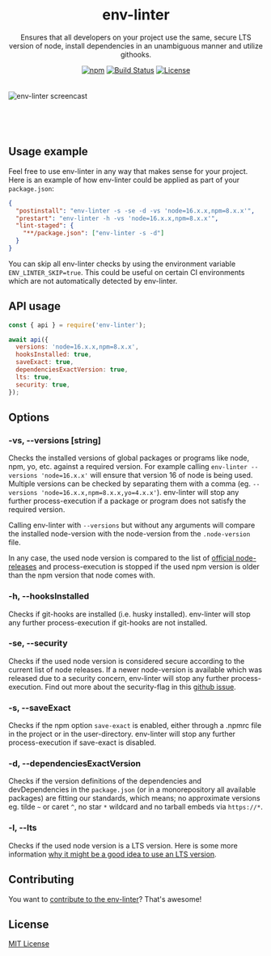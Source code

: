 <div align="center">
    <h1>env-linter</h1>
    <p>Ensures that all developers on your project use the same, secure LTS version of node, install dependencies in an unambiguous manner and utilize githooks.</p>

[![npm](https://img.shields.io/npm/v/env-linter.svg)](https://www.npmjs.com/package/env-linter)
[![Build Status](https://github.com/merkle-open/env-linter/workflows/ci/badge.svg?branch=master)](https://github.com/merkle-open/env-linter/actions)
[![License](https://img.shields.io/badge/license-MIT-green.svg)](http://opensource.org/licenses/MIT)

</div>

<div style="max-width:640px;margin:0 auto;padding:20px 0 60px 0;">
    <img src="./env-linter.gif" alt="env-linter screencast">
</div>

## Usage example

Feel free to use env-linter in any way that makes sense for your project. Here is an example of how env-linter could be applied as part of your `package.json`:

```json
{
  "postinstall": "env-linter -s -se -d -vs 'node=16.x.x,npm=8.x.x'",
  "prestart": "env-linter -h -vs 'node=16.x.x,npm=8.x.x'",
  "lint-staged": {
    "**/package.json": ["env-linter -s -d"]
  }
}
```

You can skip all env-linter checks by using the environment variable `ENV_LINTER_SKIP=true`. This could be useful on certain CI environments which are not automatically detected by env-linter.

## API usage

```js
const { api } = require('env-linter');

await api({
  versions: 'node=16.x.x,npm=8.x.x',
  hooksInstalled: true,
  saveExact: true,
  dependenciesExactVersion: true,
  lts: true,
  security: true,
});
```

## Options

### -vs, --versions [string]

Checks the installed versions of global packages or programs like node, npm, yo, etc. against a required version.
For example calling `env-linter --versions 'node=16.x.x'` will ensure that version 16 of node is being used. Multiple versions can be checked by separating them with a comma (eg. `--versions 'node=16.x.x,npm=8.x.x,yo=4.x.x'`).
env-linter will stop any further process-execution if a package or program does not satisfy the required version.

Calling env-linter with `--versions` but without any arguments will compare the installed node-version with the node-version from the `.node-version` file.

In any case, the used node version is compared to the list of [official node-releases](https://nodejs.org/dist/index.json) and process-execution is stopped if the used npm version is older than the npm version that node comes with.

### -h, --hooksInstalled

Checks if git-hooks are installed (i.e. husky installed). env-linter will stop any further process-execution if git-hooks are not installed.

### -se, --security

Checks if the used node version is considered secure according to the current list of node releases. If a newer node-version is available which was released due to a security concern, env-linter will stop any further process-execution. Find out more about the security-flag in this [github issue](https://github.com/nodejs/Release/issues/437).

### -s, --saveExact

Checks if the npm option `save-exact` is enabled, either through a .npmrc file in the project or in the user-directory. env-linter will stop any further process-execution if save-exact is disabled.

### -d, --dependenciesExactVersion

Checks if the version definitions of the dependencies and devDependencies in the `package.json` (or in a monorepository all available packages) are fitting our standards, which means; no approximate versions eg. tilde `~` or caret `^`, no star `*` wildcard and no tarball embeds via `https://*`.

### -l, --lts

Checks if the used node version is a LTS version. Here is some more information [why it might be a good idea to use an LTS version](https://nodejs.org/en/about/releases/).

## Contributing

You want to [contribute to the env-linter](./.github/contributing.md)? That's awesome!

## License

[MIT License](./LICENSE)
